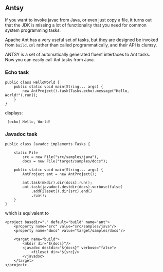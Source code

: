 ## Antsy

If you want to invoke javac from Java, or even just copy a file,
it turns out that the JDK is missing a lot of functionality that you need for common system programming tasks.

Apache Ant has a very useful set of tasks, but they are designed be invoked from `build.xml` rather than called programmatically,
and their API is clumsy.

ANTSY is a set of automatically generated fluent interfaces to Ant tasks.
Now you can easily call Ant tasks from Java.

### Echo task

	public class HelloWorld {
	    public static void main(String... args) {
	        new AntProject().task(Tasks.echo).message("Hello, World!").run();
	    }
	}

displays:

     [echo] Hello, World!

### Javadoc task

	public class Javadoc implements Tasks {
	    
	    static File
	        src = new File("src/samples/java"),
	        docs = new File("target/samples/docs");
	
	    public static void main(String... args) {
	        AntProject ant = new AntProject();
	        
	        ant.task(mkdir).dir(docs).run();
	        ant.task(javadoc).destdir(docs).verbose(false)
	            .addFileset().dir(src).end()
	            .run();
	    }
	}

which is equivalent to

	<project basedir="." default="build" name="ant">
	    <property name="src" value="src/samples/java"/>
	    <property name="docs" value="target/samples/docs"/>
	
	    <target name="build">
	        <mkdir dir="${docs}"/>
	        <javadoc destdir="${docs}" verbose="false">
	            <fileset dir="${src}/>
	        </javadoc>
	    </target>
	</project>
